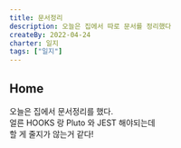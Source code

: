 ```yaml
---
title: 문서정리
description: 오늘은 집에서 따로 문서를 정리했다
createBy: 2022-04-24
charter: 일지
tags: ["일지"]
---
```


## Home

오늘은 집에서 문서정리를 했다.  
얼른 HOOKS 랑 Pluto 와 JEST 해야되는데  
할 게 줄지가 않는거 같다!
